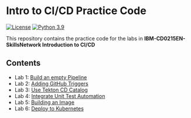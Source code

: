 # Intro to CI/CD Practice Code

[![License](https://img.shields.io/badge/License-Apache%202.0-blue.svg)](https://opensource.org/licenses/Apache-2.0)
[![Python 3.9](https://img.shields.io/badge/Python-3.9-green.svg)](https://shields.io/)

This repository contains the practice code for the labs in **IBM-CD0215EN-SkillsNetwork Introduction to CI/CD**

## Contents

- Lab 1: [Build an empty Pipeline](labs/01_base_pipeline/README.md)
- Lab 2: [Adding GitHub Triggers](labs/02_add_git_trigger/README.md)
- Lab 3: [Use Tekton CD Catalog](labs/03_use_tekton_catalog/README.md)
- Lab 4: [Integrate Unit Test Automation](labs/04_unit_test_automation/README.md)
- Lab 5: [Building an Image](labs/05_build_an_image/README.md)
- Lab 6: [Deploy to Kubernetes](labs/06_deploy_to_kubernetes/README.md)

